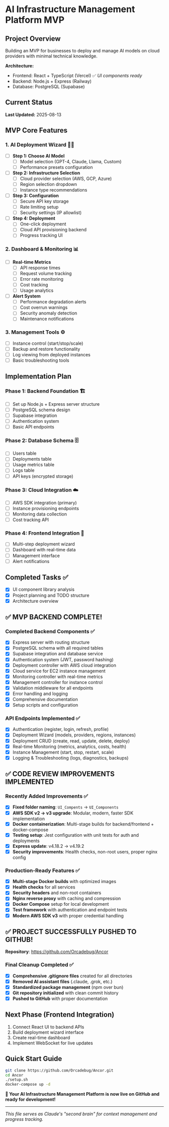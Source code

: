 # AI Infrastructure Management Platform MVP

## Project Overview
Building an MVP for businesses to deploy and manage AI models on cloud providers with minimal technical knowledge.

**Architecture:**
- Frontend: React + TypeScript (Vercel) ✅ *UI components ready*
- Backend: Node.js + Express (Railway) 
- Database: PostgreSQL (Supabase)

## Current Status
**Last Updated:** 2025-08-13

## MVP Core Features

### 1. AI Deployment Wizard 🧙‍♂️
- [ ] **Step 1: Choose AI Model**
  - [ ] Model selection (GPT-4, Claude, Llama, Custom)
  - [ ] Performance presets configuration
- [ ] **Step 2: Infrastructure Selection** 
  - [ ] Cloud provider selection (AWS, GCP, Azure)
  - [ ] Region selection dropdown
  - [ ] Instance type recommendations
- [ ] **Step 3: Configuration**
  - [ ] Secure API key storage
  - [ ] Rate limiting setup
  - [ ] Security settings (IP allowlist)
- [ ] **Step 4: Deployment**
  - [ ] One-click deployment
  - [ ] Cloud API provisioning backend
  - [ ] Progress tracking UI

### 2. Dashboard & Monitoring 📊
- [ ] **Real-time Metrics**
  - [ ] API response times
  - [ ] Request volume tracking
  - [ ] Error rate monitoring
  - [ ] Cost tracking
  - [ ] Usage analytics
- [ ] **Alert System**
  - [ ] Performance degradation alerts
  - [ ] Cost overrun warnings
  - [ ] Security anomaly detection
  - [ ] Maintenance notifications

### 3. Management Tools ⚙️
- [ ] Instance control (start/stop/scale)
- [ ] Backup and restore functionality
- [ ] Log viewing from deployed instances
- [ ] Basic troubleshooting tools

## Implementation Plan

### Phase 1: Backend Foundation 🏗️
- [ ] Set up Node.js + Express server structure
- [ ] PostgreSQL schema design
- [ ] Supabase integration
- [ ] Authentication system
- [ ] Basic API endpoints

### Phase 2: Database Schema 🗄️
- [ ] Users table
- [ ] Deployments table
- [ ] Usage metrics table
- [ ] Logs table
- [ ] API keys (encrypted storage)

### Phase 3: Cloud Integration ☁️
- [ ] AWS SDK integration (primary)
- [ ] Instance provisioning endpoints
- [ ] Monitoring data collection
- [ ] Cost tracking API

### Phase 4: Frontend Integration 🎨
- [ ] Multi-step deployment wizard
- [ ] Dashboard with real-time data
- [ ] Management interface
- [ ] Alert notifications

## Completed Tasks ✅
- [x] UI component library analysis
- [x] Project planning and TODO structure
- [x] Architecture overview

## ✅ MVP BACKEND COMPLETE!

### Completed Backend Components ✅
- [x] Express server with routing structure
- [x] PostgreSQL schema with all required tables
- [x] Supabase integration and database service
- [x] Authentication system (JWT, password hashing)
- [x] Deployment controller with AWS cloud integration
- [x] Cloud service for EC2 instance management
- [x] Monitoring controller with real-time metrics
- [x] Management controller for instance control
- [x] Validation middleware for all endpoints
- [x] Error handling and logging
- [x] Comprehensive documentation
- [x] Setup scripts and configuration

### API Endpoints Implemented ✅
- [x] Authentication (register, login, refresh, profile)
- [x] Deployment Wizard (models, providers, regions, instances)
- [x] Deployment CRUD (create, read, update, delete, deploy)
- [x] Real-time Monitoring (metrics, analytics, costs, health)
- [x] Instance Management (start, stop, restart, scale)
- [x] Logging & Troubleshooting (logs, diagnostics, backups)

## ✅ CODE REVIEW IMPROVEMENTS IMPLEMENTED

### Recently Added Improvements ✅
- [x] **Fixed folder naming**: `UI_Compents` → `UI_Components`
- [x] **AWS SDK v2 → v3 upgrade**: Modular, modern, faster SDK implementation
- [x] **Docker containerization**: Multi-stage builds for backend/frontend + docker-compose
- [x] **Testing setup**: Jest configuration with unit tests for auth and deployments
- [x] **Express update**: v4.18.2 → v4.19.2
- [x] **Security improvements**: Health checks, non-root users, proper nginx config

### Production-Ready Features ✅
- [x] **Multi-stage Docker builds** with optimized images
- [x] **Health checks** for all services
- [x] **Security headers** and non-root containers
- [x] **Nginx reverse proxy** with caching and compression
- [x] **Docker Compose** setup for local development
- [x] **Test framework** with authentication and endpoint tests
- [x] **Modern AWS SDK v3** with proper credential handling

## ✅ PROJECT SUCCESSFULLY PUSHED TO GITHUB! 

**Repository**: https://github.com/Orcadebug/Ancor

### Final Cleanup Completed ✅
- [x] **Comprehensive .gitignore files** created for all directories
- [x] **Removed AI assistant files** (.claude, .grok, etc.)
- [x] **Standardized package management** (npm over bun)
- [x] **Git repository initialized** with clean commit history
- [x] **Pushed to GitHub** with proper documentation

## Next Phase (Frontend Integration)
1. Connect React UI to backend APIs
2. Build deployment wizard interface  
3. Create real-time dashboard
4. Implement WebSocket for live updates

## Quick Start Guide
```bash
git clone https://github.com/Orcadebug/Ancor.git
cd Ancor
./setup.sh
docker-compose up -d
```

**🎉 Your AI Infrastructure Management Platform is now live on GitHub and ready for development!**

---
*This file serves as Claude's "second brain" for context management and progress tracking.*